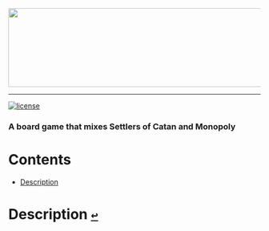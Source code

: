 <div align="center">
  <a href="https://github.com/andrewtavis/society"><img src="https://raw.githubusercontent.com/andrewtavis/society/main/resources/society_logo_transparent.png" width="664" height="157"></a>
</div>

---

[![license](https://img.shields.io/github/license/andrewtavis/society.svg)](https://github.com/andrewtavis/society/blob/main/LICENSE.txt)

### A board game that mixes Settlers of Catan and Monopoly

# **Contents**<a id="contents"></a>

- [Description](#description)

# Description [`↩`](#contents) <a id="description"></a>
